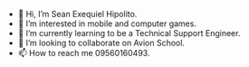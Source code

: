 - 👋 Hi, I’m Sean Exequiel Hipolito.
- 👀 I’m interested in mobile and computer games.
- 🌱 I’m currently learning to be a Technical Support Engineer.
- 💞️ I’m looking to collaborate on Avion School.
- 📫 How to reach me 09560160493.

<!---
seahipolito/seahipolito is a ✨ special ✨ repository because its `README.md` (this file) appears on your GitHub profile.
You can click the Preview link to take a look at your changes.
--->
